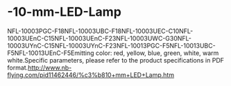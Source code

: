 -10-mm-LED-Lamp
===============

NFL-10003PGC-F18NFL-10003UBC-F18NFL-10003UEC-C10NFL-10003UEnC-C15NFL-10003UEnC-F23NFL-10003UWC-G30NFL-10003UYnC-C15NFL-10003UYnC-F23NFL-10013PGC-F5NFL-10013UBC-F5NFL-10013UEnC-F5Emitting color: red, yellow, blue, green, white, warm white.Specific parameters, please refer to the product specifications in PDF format.http://www.nb-flying.com/pid11462446/%c3%b810+mm+LED+Lamp.htm